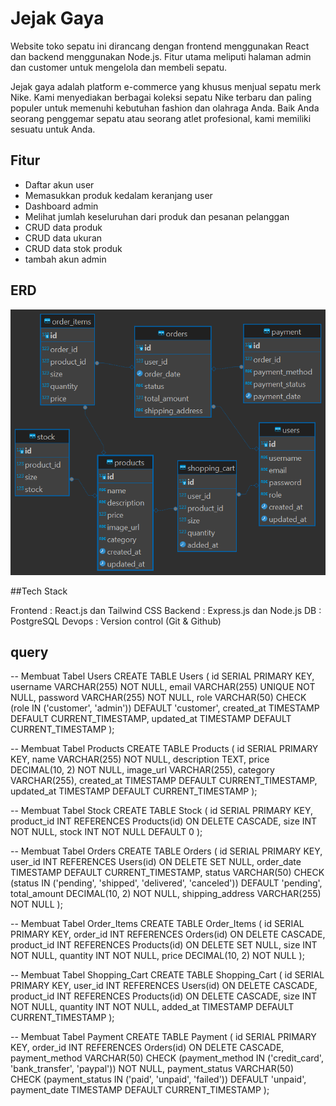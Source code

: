 # Jejak Gaya

Website toko sepatu ini dirancang dengan frontend menggunakan React dan backend menggunakan Node.js. Fitur utama meliputi halaman admin dan customer untuk mengelola dan membeli sepatu.

Jejak gaya adalah platform e-commerce yang khusus menjual sepatu merk Nike. Kami menyediakan berbagai koleksi sepatu Nike terbaru dan paling populer untuk memenuhi kebutuhan fashion dan olahraga Anda. Baik Anda seorang penggemar sepatu atau seorang atlet profesional, kami memiliki sesuatu untuk Anda.

## Fitur

- Daftar akun user
- Memasukkan produk kedalam keranjang user
- Dashboard admin
- Melihat jumlah keseluruhan dari produk dan pesanan pelanggan
- CRUD data produk
- CRUD data ukuran
- CRUD data stok produk
- tambah akun admin

## ERD

![alt text](erd_jejak_gaya.png)

##Tech Stack

Frontend : React.js dan Tailwind CSS
Backend : Express.js dan Node.js
DB : PostgreSQL
Devops : Version control (Git & Github)

## query

-- Membuat Tabel Users
CREATE TABLE Users (
    id SERIAL PRIMARY KEY,
    username VARCHAR(255) NOT NULL,
    email VARCHAR(255) UNIQUE NOT NULL,
    password VARCHAR(255) NOT NULL,
    role VARCHAR(50) CHECK (role IN ('customer', 'admin')) DEFAULT 'customer',
    created_at TIMESTAMP DEFAULT CURRENT_TIMESTAMP,
    updated_at TIMESTAMP DEFAULT CURRENT_TIMESTAMP
);

-- Membuat Tabel Products
CREATE TABLE Products (
    id SERIAL PRIMARY KEY,
    name VARCHAR(255) NOT NULL,
    description TEXT,
    price DECIMAL(10, 2) NOT NULL,
    image_url VARCHAR(255),
    category VARCHAR(255),
    created_at TIMESTAMP DEFAULT CURRENT_TIMESTAMP,
    updated_at TIMESTAMP DEFAULT CURRENT_TIMESTAMP
);

-- Membuat Tabel Stock
CREATE TABLE Stock (
    id SERIAL PRIMARY KEY,
    product_id INT REFERENCES Products(id) ON DELETE CASCADE,
    size INT NOT NULL,
    stock INT NOT NULL DEFAULT 0
);

-- Membuat Tabel Orders
CREATE TABLE Orders (
    id SERIAL PRIMARY KEY,
    user_id INT REFERENCES Users(id) ON DELETE SET NULL,
    order_date TIMESTAMP DEFAULT CURRENT_TIMESTAMP,
    status VARCHAR(50) CHECK (status IN ('pending', 'shipped', 'delivered', 'canceled')) DEFAULT 'pending',
    total_amount DECIMAL(10, 2) NOT NULL,
    shipping_address VARCHAR(255) NOT NULL
);

-- Membuat Tabel Order_Items
CREATE TABLE Order_Items (
    id SERIAL PRIMARY KEY,
    order_id INT REFERENCES Orders(id) ON DELETE CASCADE,
    product_id INT REFERENCES Products(id) ON DELETE SET NULL,
    size INT NOT NULL,
    quantity INT NOT NULL,
    price DECIMAL(10, 2) NOT NULL
);


-- Membuat Tabel Shopping_Cart
CREATE TABLE Shopping_Cart (
    id SERIAL PRIMARY KEY,
    user_id INT REFERENCES Users(id) ON DELETE CASCADE,
    product_id INT REFERENCES Products(id) ON DELETE CASCADE,
    size INT NOT NULL,
    quantity INT NOT NULL,
    added_at TIMESTAMP DEFAULT CURRENT_TIMESTAMP
);

-- Membuat Tabel Payment
CREATE TABLE Payment (
    id SERIAL PRIMARY KEY,
    order_id INT REFERENCES Orders(id) ON DELETE CASCADE,
    payment_method VARCHAR(50) CHECK (payment_method IN ('credit_card', 'bank_transfer', 'paypal')) NOT NULL,
    payment_status VARCHAR(50) CHECK (payment_status IN ('paid', 'unpaid', 'failed')) DEFAULT 'unpaid',
    payment_date TIMESTAMP DEFAULT CURRENT_TIMESTAMP
);


